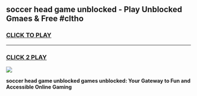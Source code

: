 
## soccer head game unblocked - Play Unblocked Gmaes & Free #cltho
<h3>
<a href="https://news.freeplayer.one?title=soccer_head_game_unblocked&ref=03M">CLICK TO PLAY</a></h3>
<hr>

<h3>
<a href="https://news.freeplayer.one?title=soccer_head_game_unblocked&ref=03M">CLICK 2 PLAY</a>
  
</h3>

<a href="https://news.freeplayer.one?title=soccer_head_game_unblocked&ref=03M"><img src="https://clearcache.store/games.png"></a>


**soccer head game unblocked games unblocked: Your Gateway to Fun and Accessible Online Gaming**

